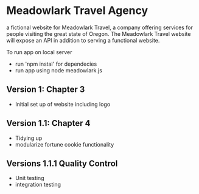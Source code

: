 # Meadowlark Travel Agency
a fictional website for Meadowlark Travel, a company offering services for people visiting the great state of
Oregon. The Meadowlark Travel website will expose an API in addition to serving a functional website.

To run app on local server
* run 'npm instal' for dependecies
* run app using node meadowlark.js
## Version 1: Chapter 3
* Initial set up of website including logo
## Version 1.1: Chapter 4
* Tidying up
* modularize fortune cookie functionality 

## Versions 1.1.1 Quality Control
* Unit testing
* integration testing


 